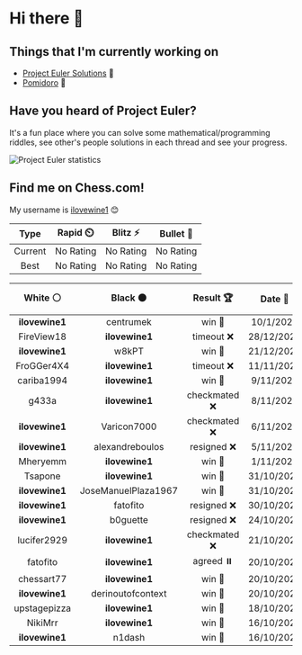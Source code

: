 <meta http-equiv='cache-control' content='no-cache'> 
<meta http-equiv='expires' content='0'> 
<meta http-equiv='pragma' content='no-cache'>

# Hi there 👋

## Things that I'm currently working on

- [Project Euler Solutions](https://github.com/ilovewine/project-euler-solutions) 🤔
- [Pomidoro](https://github.com/ilovewine/pomidoro) 🍅

## Have you heard of Project Euler?

It's a fun place where you can solve some mathematical/programming riddles, see other's people solutions in each thread and see your progress.

<img src="https://projecteuler.net/profile/ilovewine.png?" alt="Project Euler statistics" />

## Find me on Chess.com!

My username is [ilovewine1](https://www.chess.com/member/ilovewine1) 😊

<!--START_SECTION:chessStats-->
<!-- Automatically generated with https://github.com/Balastrong/chess-stats-action -->

| Type | Rapid ⏲️ | Blitz ⚡ | Bullet 🔫 |
|:---:|:---:|:---:|:---:|
| Current | No Rating | No Rating | No Rating |
| Best | No Rating | No Rating | No Rating |

| White ⚪ | Black ⚫ | Result 🏆 | Date 📅 | Position 🗺️ | Type 🕕 |
|:---:|:---:|:---:|:---:|:---:|:---:|
| **ilovewine1** | centrumek | win 🥇 | 10/1/2024 | <a href="http://www.ee.unb.ca/cgi-bin/tervo/fen.pl?select=r1bqkb1r/p4ppp/3p1n2/1PnP4/1PQp4/P7/5PPP/R1B1KBNR b KQkq b3 0 12">Link</a> | Daily |
| FireView18 | **ilovewine1** | timeout ❌ | 28/12/2023 | <a href="http://www.ee.unb.ca/cgi-bin/tervo/fen.pl?select=1r3rk1/5p1p/3p2q1/R3p2p/1pP1Pb1P/1P1P1bP1/QN3P1K/6R1 b - - 6 24">Link</a> | Daily |
| **ilovewine1** | w8kPT | win 🥇 | 21/12/2023 | <a href="http://www.ee.unb.ca/cgi-bin/tervo/fen.pl?select=rn2kb1r/ppQ2ppp/4p3/3p3b/4n3/4P1PP/PPPP1P2/R1B1KBNR b KQkq - 0 10">Link</a> | Daily |
| FroGGer4X4 | **ilovewine1** | timeout ❌ | 11/11/2023 | <a href="http://www.ee.unb.ca/cgi-bin/tervo/fen.pl?select=r2qkbnr/ppp1pp2/2np3p/5bp1/3P4/2N2NP1/PPP1PPBP/R1BQ1RK1 b kq - 1 6">Link</a> | Daily |
| cariba1994 | **ilovewine1** | win 🥇 | 9/11/2023 | <a href="http://www.ee.unb.ca/cgi-bin/tervo/fen.pl?select=r1bqkb1r/1p1p1p2/p1p2p1p/n3p3/P1B1P3/3P1N2/1PP2PPP/R1BQK2R w KQkq - 0 9">Link</a> | Daily |
| g433a | **ilovewine1** | checkmated ❌ | 8/11/2023 | <a href="http://www.ee.unb.ca/cgi-bin/tervo/fen.pl?select=qn3b1r/6pp/3k4/1Q1p4/5B2/8/PP3PPP/2R1R1K1 b - - 2 23">Link</a> | Daily |
| **ilovewine1** | Varicon7000 | checkmated ❌ | 6/11/2023 | <a href="http://www.ee.unb.ca/cgi-bin/tervo/fen.pl?select=8/2R5/2p2k2/3p1pp1/3P4/8/7r/r4K2 w - - 8 47">Link</a> | Daily |
| **ilovewine1** | alexandreboulos | resigned ❌ | 5/11/2023 | <a href="http://www.ee.unb.ca/cgi-bin/tervo/fen.pl?select=8/2k5/1p6/3K4/8/8/p7/8 w - - 0 56">Link</a> | Daily |
| Mheryemm | **ilovewine1** | win 🥇 | 1/11/2023 | <a href="http://www.ee.unb.ca/cgi-bin/tervo/fen.pl?select=rnbqkbnr/pppp1ppp/8/4p3/4P3/8/PPPP1PPP/RNBQKBNR w KQkq e6 0 2">Link</a> | Daily |
| Tsapone | **ilovewine1** | win 🥇 | 31/10/2023 | <a href="http://www.ee.unb.ca/cgi-bin/tervo/fen.pl?select=r1bqkbnr/1ppp1ppp/p1n5/1B2p3/4P3/5N2/PPPP1PPP/RNBQK2R w KQkq - 0 4">Link</a> | Daily |
| **ilovewine1** | JoseManuelPlaza1967 | win 🥇 | 31/10/2023 | <a href="http://www.ee.unb.ca/cgi-bin/tervo/fen.pl?select=8/8/7p/3B3P/P7/8/2KBk1Q1/8 b - - 8 65">Link</a> | Daily |
| **ilovewine1** | fatofito | resigned ❌ | 30/10/2023 | <a href="http://www.ee.unb.ca/cgi-bin/tervo/fen.pl?select=3r1rk1/ppN2ppp/3P4/4p1qb/2B1P3/P2PP1nP/1B1K4/R7 w - - 1 24">Link</a> | Daily |
| **ilovewine1** | b0guette | resigned ❌ | 24/10/2023 | <a href="http://www.ee.unb.ca/cgi-bin/tervo/fen.pl?select=r4rk1/2p2pp1/3b3p/pp1P3R/1PQ5/B1N2nq1/P1bPBN2/R4K2 w - - 4 22">Link</a> | Daily |
| lucifer2929 | **ilovewine1** | checkmated ❌ | 21/10/2023 | <a href="http://www.ee.unb.ca/cgi-bin/tervo/fen.pl?select=rnb2kr1/pp3Q1p/2p1p3/q1PpN3/3Pp3/4P3/PP1N1PPP/R3K2R b KQ - 4 14">Link</a> | Daily |
| fatofito | **ilovewine1** | agreed ⏸️ | 20/10/2023 | <a href="http://www.ee.unb.ca/cgi-bin/tervo/fen.pl?select=7R/4nkp1/p2b1pn1/4p1qQ/1P6/P2r2B1/1P3PPP/5RK1 w - - 21 35">Link</a> | Daily |
| chessart77 | **ilovewine1** | win 🥇 | 20/10/2023 | <a href="http://www.ee.unb.ca/cgi-bin/tervo/fen.pl?select=r1b1kb1r/3p1ppp/7n/1pp1nN2/4P3/3q4/PP1PQPPP/R1B1K2R w KQkq - 4 15">Link</a> | Daily |
| **ilovewine1** | derinoutofcontext | win 🥇 | 20/10/2023 | <a href="http://www.ee.unb.ca/cgi-bin/tervo/fen.pl?select=r1bqkb1r/pppp1p1p/2n5/4p1B1/2B1N1P1/3P3P/PPP2P2/R2QK1NR b KQkq - 0 8">Link</a> | Daily |
| upstagepizza | **ilovewine1** | win 🥇 | 18/10/2023 | <a href="http://www.ee.unb.ca/cgi-bin/tervo/fen.pl?select=r1b4Q/ppppnp1p/4k1p1/8/4P3/NPBn4/PKP4q/R7 w - - 0 22">Link</a> | Daily |
| NikiMrr | **ilovewine1** | win 🥇 | 16/10/2023 | <a href="http://www.ee.unb.ca/cgi-bin/tervo/fen.pl?select=2b1k3/3p4/8/8/P2bP3/3P4/6PP/4q2K w - - 0 40">Link</a> | Daily |
| **ilovewine1** | n1dash | win 🥇 | 16/10/2023 | <a href="http://www.ee.unb.ca/cgi-bin/tervo/fen.pl?select=7r/1p2b3/2p1p1p1/B1k1p2p/PQ2n2P/8/1PP2PP1/2KR3R b - - 3 25">Link</a> | Daily |

<!--END_SECTION:chessStats-->
